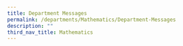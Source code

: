 ```yaml
---
title: Department Messages
permalink: /departments/Mathematics/Department-Messages
description: ""
third_nav_title: Mathematics
---
```

